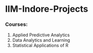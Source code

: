 # IIM-Indore-Projects

### Courses:
1. Applied Predictive Analytics
2. Data Analytics and Learning
3. Statistical Applications of R
